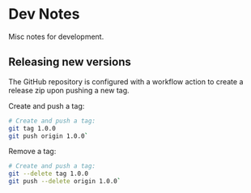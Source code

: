 # Dev Notes

Misc notes for development.

## Releasing new versions

The GitHub repository is configured with a workflow action to create a release zip upon pushing a new tag.

Create and push a tag:

```sh
# Create and push a tag:
git tag 1.0.0
git push origin 1.0.0`
```

Remove a tag:

```sh
# Create and push a tag:
git --delete tag 1.0.0
git push --delete origin 1.0.0`
```
